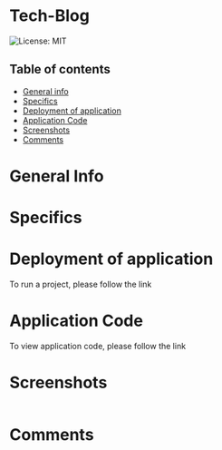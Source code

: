 # Tech-Blog

![License: MIT](https://img.shields.io/badge/License-MIT-yellow.svg)

## Table of contents
 * [General info](#General-Info)
 * [Specifics](#Specifics)
 * [Deployment of application](#Deployment-of-application)
 * [Application Code](#Application-Code)
 * [Screenshots](#Screenshots)
 * [Comments](#Comments)


 # General Info


 # Specifics


 # Deployment of application

   To run a project, please follow the link 

   []()



 # Application Code

   To view application code, please follow the link 

   []()


 # Screenshots

   ![]()


 # Comments